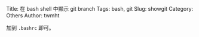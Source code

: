 Title: 在 bash shell 中顯示 git branch
Tags: bash, git
Slug: showgit
Category: Others
Author: twmht

加到 <code>.bashrc</code> 即可。

<script src="https://gist.github.com/twmht/e95f0495053bc6a1a7c5.js"></script>
